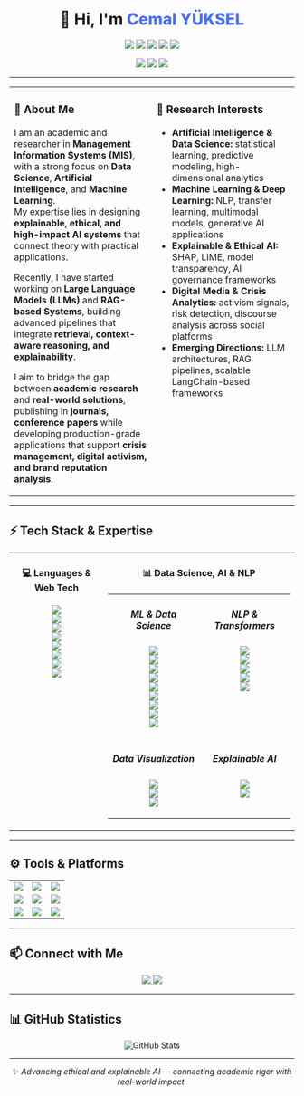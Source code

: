 <!-- ====== HERO / UI ====== -->
<div align="center">

<h1>👋 Hi, I'm <span style="font-weight:800; color:#4c6ef5;">Cemal YÜKSEL</span></h1>

<p>
  <img src="https://img.shields.io/badge/MIS-Expert-1864ab?style=for-the-badge&logo=bookstack&logoColor=white" />
  <img src="https://img.shields.io/badge/Academic-Researcher-5f3dc4?style=for-the-badge&logo=googlescholar&logoColor=white" />
  <img src="https://img.shields.io/badge/AI-Data%20Science-087f5b?style=for-the-badge&logo=python&logoColor=white" />
  <img src="https://img.shields.io/badge/Machine%20Learning-Deep%20Learning-d9480f?style=for-the-badge&logo=pytorch&logoColor=white" />
  <img src="https://img.shields.io/badge/Generative-AI-862e9c?style=for-the-badge&logo=anthropic&logoColor=white" />
</p>

<p>
  <img src="https://img.shields.io/badge/Institution-Bandırma%20Onyedi%20Eylül%20University-0b7285?style=for-the-badge" />
  <img src="https://img.shields.io/badge/Location-Bandırma%2C%20Türkiye-495057?style=for-the-badge" />
  <img src="https://img.shields.io/badge/Focus-Data%20Science-0b7285?style=for-the-badge" />
</p>

</div>

---

<!-- ====== FLASHCARDS: INTRO ====== -->
<div align="center">

<table>
<tr>
<td width="50%" valign="top">

<h3>🚀 About Me</h3>

I am an academic and researcher in <b>Management Information Systems (MIS)</b>, with a strong focus on <b>Data Science</b>, <b>Artificial Intelligence</b>, and <b>Machine Learning</b>.  
My expertise lies in designing <b>explainable, ethical, and high-impact AI systems</b> that connect theory with practical applications.  

Recently, I have started working on <b>Large Language Models (LLMs)</b> and <b>RAG-based Systems</b>, building advanced pipelines that integrate <b>retrieval, context-aware reasoning, and explainability</b>.  

I aim to bridge the gap between <b>academic research</b> and <b>real-world solutions</b>, publishing in <b>journals, conference papers</b> while developing production-grade applications that support <b>crisis management, digital activism, and brand reputation analysis</b>.

</td>
<td width="50%" valign="top">

<h3>🎯 Research Interests</h3>

- <b>Artificial Intelligence & Data Science:</b> statistical learning, predictive modeling, high-dimensional analytics  
- <b>Machine Learning & Deep Learning:</b> NLP, transfer learning, multimodal models, generative AI applications  
- <b>Explainable & Ethical AI:</b> SHAP, LIME, model transparency, AI governance frameworks  
- <b>Digital Media & Crisis Analytics:</b> activism signals, risk detection, discourse analysis across social platforms  
- <b>Emerging Directions:</b> LLM architectures, RAG pipelines, scalable LangChain-based frameworks  

</td>
</tr>
</table>

</div>

---

<!-- ====== FLASHCARDS: TECH STACK ====== -->
## ⚡ Tech Stack & Expertise

<div align="center">

<table>
<tr>
<td width="33%" align="center" valign="top">

<h4>💻 Languages & Web Tech</h4>

<img src="https://img.shields.io/badge/PYTHON-3776AB?style=for-the-badge&logo=python&logoColor=white" /><br/>
<img src="https://img.shields.io/badge/R-276DC3?style=for-the-badge&logo=r&logoColor=white" /><br/>
<img src="https://img.shields.io/badge/JAVASCRIPT-F7DF1E?style=for-the-badge&logo=javascript&logoColor=black" /><br/>
<img src="https://img.shields.io/badge/TYPESCRIPT-3178C6?style=for-the-badge&logo=typescript&logoColor=white" /><br/>
<img src="https://img.shields.io/badge/HTML5-E34F26?style=for-the-badge&logo=html5&logoColor=white" /><br/>
<img src="https://img.shields.io/badge/CSS3-1572B6?style=for-the-badge&logo=css3&logoColor=white" /><br/>
<img src="https://img.shields.io/badge/REACT-61DAFB?style=for-the-badge&logo=react&logoColor=black" /><br/>
<img src="https://img.shields.io/badge/NODE.JS-339933?style=for-the-badge&logo=node.js&logoColor=white" />

</td>

<td width="67%" colspan="2" align="center" valign="top">

<h4>📊 Data Science, AI & NLP</h4>

<table>
<tr>
<td width="50%" align="center" valign="top">

<h5>ML & Data Science</h5>

<img src="https://img.shields.io/badge/TENSORFLOW-FF6F00?style=for-the-badge&logo=tensorflow&logoColor=white" /><br/>
<img src="https://img.shields.io/badge/PYTORCH-EE4C2C?style=for-the-badge&logo=pytorch&logoColor=white" /><br/>
<img src="https://img.shields.io/badge/SCIKIT--LEARN-F7931E?style=for-the-badge&logo=scikitlearn&logoColor=white" /><br/>
<img src="https://img.shields.io/badge/NUMPY-013243?style=for-the-badge&logo=numpy&logoColor=white" /><br/>
<img src="https://img.shields.io/badge/PANDAS-150458?style=for-the-badge&logo=pandas&logoColor=white" /><br/>
<img src="https://img.shields.io/badge/REQUESTS-20232A?style=for-the-badge&logo=python&logoColor=white" /><br/>
<img src="https://img.shields.io/badge/BEAUTIFULSOUP-14354C?style=for-the-badge&logo=python&logoColor=white" /><br/>
<img src="https://img.shields.io/badge/SELENIUM-43B02A?style=for-the-badge&logo=selenium&logoColor=white" /><br/>
<img src="https://img.shields.io/badge/SCRAPY-60A839?style=for-the-badge&logo=python&logoColor=white" />

</td>
<td width="50%" align="center" valign="top">

<h5>NLP & Transformers</h5>

<img src="https://img.shields.io/badge/TRANSFORMERS-FF9E0F?style=for-the-badge&logo=huggingface&logoColor=white" /><br/>
<img src="https://img.shields.io/badge/SPACY-09A3D5?style=for-the-badge&logo=spacy&logoColor=white" /><br/>
<img src="https://img.shields.io/badge/BERTopic-6C63FF?style=for-the-badge&logo=python&logoColor=white" /><br/>
<img src="https://img.shields.io/badge/NLTK-85C88A?style=for-the-badge&logo=python&logoColor=white" /><br/>
<img src="https://img.shields.io/badge/GENSIM-3586FF?style=for-the-badge&logo=python&logoColor=white" />

</td>
</tr>
<tr>
<td width="50%" align="center" valign="top">

<h5>Data Visualization</h5>

<img src="https://img.shields.io/badge/MATPLOTLIB-11557C?style=for-the-badge&logo=python&logoColor=white" /><br/>
<img src="https://img.shields.io/badge/SEABORN-268BD2?style=for-the-badge&logo=python&logoColor=white" /><br/>
<img src="https://img.shields.io/badge/PLOTLY-3F4F75?style=for-the-badge&logo=plotly&logoColor=white" />

</td>
<td width="50%" align="center" valign="top">

<h5>Explainable AI</h5>

<img src="https://img.shields.io/badge/SHAP-000000?style=for-the-badge&logo=python&logoColor=white" /><br/>
<img src="https://img.shields.io/badge/LIME-000000?style=for-the-badge&logo=python&logoColor=white" />

</td>
</tr>
</table>

</td>
</tr>
</table>

</div>

---

<!-- ====== TOOLS & PLATFORMS ====== -->
## ⚙️ Tools & Platforms

<div align="center">

<table>
<tr>
<td align="center" width="33%">
<img src="https://img.shields.io/badge/GIT-F05032?style=for-the-badge&logo=git&logoColor=white" />
</td>
<td align="center" width="33%">
<img src="https://img.shields.io/badge/DOCKER-2496ED?style=for-the-badge&logo=docker&logoColor=white" />
</td>
<td align="center" width="33%">
<img src="https://img.shields.io/badge/JUPYTER-F37626?style=for-the-badge&logo=jupyter&logoColor=white" />
</td>
</tr>

<tr>
<td align="center" width="33%">
<img src="https://img.shields.io/badge/VS%20CODE-007ACC?style=for-the-badge&logo=visual-studio-code&logoColor=white" />
</td>
<td align="center" width="33%">
<img src="https://img.shields.io/badge/STREAMLIT-FF4B4B?style=for-the-badge&logo=streamlit&logoColor=white" />
</td>
<td align="center" width="33%">
<img src="https://img.shields.io/badge/POWER%20BI-F2C811?style=for-the-badge&logo=powerbi&logoColor=black" />
</td>
</tr>

<tr>
<td align="center" width="33%">
<img src="https://img.shields.io/badge/TABLEAU-E97627?style=for-the-badge&logo=tableau&logoColor=white" />
</td>
<td align="center" width="33%">
<img src="https://img.shields.io/badge/GOOGLE%20COLAB-F9AB00?style=for-the-badge&logo=googlecolab&logoColor=white" />
</td>
<td align="center" width="33%">
<img src="https://img.shields.io/badge/KAGGLE-20BEFF?style=for-the-badge&logo=kaggle&logoColor=white" />
</td>
</tr>
</table>

</div>

---

<!-- ====== CONTACT ====== -->
## 📫 Connect with Me  

<p align="center">
  <a href="https://www.linkedin.com/in/cemal-yuksel/" target="_blank">
    <img src="https://img.shields.io/badge/LinkedIn-0A66C2?style=for-the-badge&logo=linkedin&logoColor=white" />
  </a>
  <a href="mailto:cyuksel@bandirma.edu.tr">
    <img src="https://img.shields.io/badge/Gmail-D14836?style=for-the-badge&logo=gmail&logoColor=white" />
  </a>
</p>

---

<!-- ====== GITHUB STATS ====== -->
## 📊 GitHub Statistics

<div align="center">
  
![GitHub Stats](https://github-readme-stats.vercel.app/api?username=cemal-yuksel&show_icons=true&theme=radical)

</div>

---

<div align="center">
  
✨ <i>Advancing ethical and explainable AI — connecting academic rigor with real-world impact.</i>

</div>
